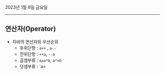 2023년 1월 6일 금요일

---

## 연산자(Operator)

- 자바의 연산자와 우선순위
  - 후위단항 : `a++` , `a--`
  - 전위단항 : `++a`, `--a`
  - 곱셈부류 : `a=a*b`, `a*=b`
  - 덧셈부류 : `a= 